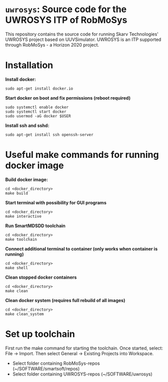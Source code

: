 # `uwrosys`: Source code for the UWROSYS ITP of RobMoSys

This repository contains the source code for running Skarv Technologies' UWROSYS project based on UUVSimulator. UWROSYS is an ITP supported through RobMoSys - a Horizon 2020 project.

# Installation

**Install docker:**
```
sudo apt-get install docker.io
```
**Start docker on boot and fix permissions (reboot required)**
```
sudo systemctl enable docker
sudo systemctl start docker
sudo usermod -aG docker $USER
```

**Install ssh and sshd:**
```
sudo apt-get install ssh openssh-server
```

# Useful make commands for running docker image

**Build docker image:**
```
cd <docker_directory>
make build
```

**Start terminal with possibility for GUI programs**
```
cd <docker_directory>
make interactive
```

**Run SmartMDSDD toolchain**
```
cd <docker_directory>
make toolchain
```

**Connect additional terminal to container (only works when container is running)**
```
cd <docker_directory>
make shell
```

**Clean stopped docker containers**
```
cd <docker_directory>
make clean
```

**Clean docker system (requires full rebuild of all images)**
```
cd <docker_directory>
make clean_system
```

# Set up toolchain
First run the make command for starting the toolchain. Once started, select:
File -> Import. Then select General -> Existing Projects into Workspace.
- Select folder containing RobMoSys-repos (~/SOFTWARE/smartsoft/repos)
- Select folder containing UWROSYS-repos (~/SOFTWARE/uwrosys)
